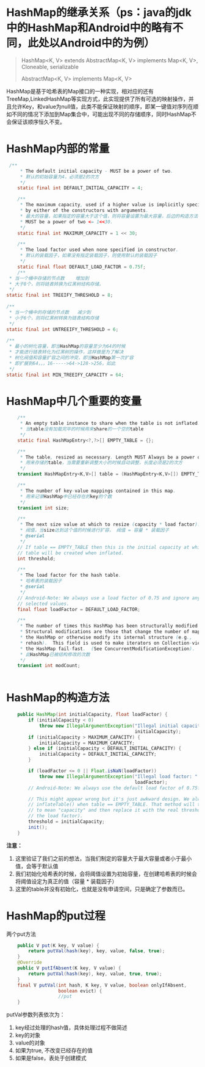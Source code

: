 # HashMap的继承关系（ps：java的jdk中的HashMap和Android中的略有不同，此处以Android中的为例）

> HashMap&lt;K, V&gt; extends AbstractMap&lt;K, V&gt; implements Map&lt;K, V&gt;, Cloneable, serializable
>
> AbstractMap&lt;K, V&gt; implements Map&lt;K, V&gt;

HashMap是基于哈希表的Map接口的一种实现，相对应的还有TreeMap,LinkedHashMap等实现方式，此实现提供了所有可选的映射操作，并且允许Key，和value为null值，此类不能保证映射的顺序，即某一键值对序列在顺如不同的情况下添加到Map集合中，可能出现不同的存储顺序，同时HashMap不会保证该顺序恒久不变。

# HashMap内部的常量

```java
 /**
     * The default initial capacity - MUST be a power of two.
     * 默认的初始容量为4，必须是2的次方
     */
    static final int DEFAULT_INITIAL_CAPACITY = 4;

    /**
     * The maximum capacity, used if a higher value is implicitly specified
     * by either of the constructors with arguments.
     * 最大的容量，如果指定的容量大于这个值，则将容量设置为最大容量，后边的构造方法有体现。
     * MUST be a power of two <= 1<<30.
     */
    static final int MAXIMUM_CAPACITY = 1 << 30;

    /**
     * The load factor used when none specified in constructor.
     * 默认的装载因子，如果没有指定装载因子，则使用默认的装载因子
     */
    static final float DEFAULT_LOAD_FACTOR = 0.75f;
    /** 
 * 当一个桶中存储的节点数    增加到 
 * 大于8个，则将链表转换为红黑树结构存储。 
 */  
static final int TREEIFY_THRESHOLD = 8;  
  
/** 
 * 当一个桶中的存储的节点数   减少到 
 * 小于6个，则将红黑树转换为链表结构存储 
 */  
static final int UNTREEIFY_THRESHOLD = 6;  
  
/** 
 * 最小的树化容量，即当HashMap的容量至少为64的时候 
 * 才能进行链表转化为红黑树的操作，这样做是为了解决 
 * 树化阀值和容量扩容之间的冲突，即当HashMap第一次扩容 
 * 即扩展到64，，，16----->64->128->256，如此 
 */  
static final int MIN_TREEIFY_CAPACITY = 64;  
```

# HashMap中几个重要的变量

```java
    /**
     * An empty table instance to share when the table is not inflated.
     * 当table没有加载完毕的时候用来share的一个空的table
     */
    static final HashMapEntry<?,?>[] EMPTY_TABLE = {};

    /**
     * The table, resized as necessary. Length MUST Always be a power of two.
     * 用来存储的table，当需要重新调整大小的时候自动调整，长度必须是2的次方
     */
    transient HashMapEntry<K,V>[] table = (HashMapEntry<K,V>[]) EMPTY_TABLE;

    /**
     * The number of key-value mappings contained in this map.
     * 用来记录HashMap中已经存在的key的个数
     */
    transient int size;

    /**
     * The next size value at which to resize (capacity * load factor).
     * 阀值，当size达到这个值的时候进行扩容， 阀值 = 容量 * 装载因子
     * @serial
     */
    // If table == EMPTY_TABLE then this is the initial capacity at which the
    // table will be created when inflated.
    int threshold;

    /**
     * The load factor for the hash table.
     * 哈希表的装载因子
     * @serial
     */
    // Android-Note: We always use a load factor of 0.75 and ignore any explicitly
    // selected values.
    final float loadFactor = DEFAULT_LOAD_FACTOR;

    /**
     * The number of times this HashMap has been structurally modified
     * Structural modifications are those that change the number of mappings in
     * the HashMap or otherwise modify its internal structure (e.g.,
     * rehash).  This field is used to make iterators on Collection-views of
     * the HashMap fail-fast.  (See ConcurrentModificationException).
     * 此HashMap已被结构修改的次数
     */
    transient int modCount;
    
```

# HashMap的构造方法

```java
    public HashMap(int initialCapacity, float loadFactor) {
        if (initialCapacity < 0)
            throw new IllegalArgumentException("Illegal initial capacity: " +
                                               initialCapacity);
        if (initialCapacity > MAXIMUM_CAPACITY) {
            initialCapacity = MAXIMUM_CAPACITY;
        } else if (initialCapacity < DEFAULT_INITIAL_CAPACITY) {
            initialCapacity = DEFAULT_INITIAL_CAPACITY;
        }

        if (loadFactor <= 0 || Float.isNaN(loadFactor))
            throw new IllegalArgumentException("Illegal load factor: " +
                                               loadFactor);
        // Android-Note: We always use the default load factor of 0.75f.

        // This might appear wrong but it's just awkward design. We always call
        // inflateTable() when table == EMPTY_TABLE. That method will take "threshold"
        // to mean "capacity" and then replace it with the real threshold (i.e, multiplied with
        // the load factor).
        threshold = initialCapacity;
        init();
    }
```

**注意：**

1. 这里验证了我们之前的想法，当我们制定的容量大于最大容量或者小于最小值，会等于默认值
2. 我们初始化哈希表的时候，会将阈值设置为初始容量，在创建哈希表的时候会将阈值设定为真正的值（容量 \* 装载因子）
3. 这里的table并没有初始化，也就是没有申请空间，只是确定了参数而已。

# HashMap的put过程

两个put方法

```java
    public V put(K key, V value) {
        return putVal(hash(key), key, value, false, true);
    }
    @Override
    public V putIfAbsent(K key, V value) {
        return putVal(hash(key), key, value, true, true);
    }
    final V putVal(int hash, K key, V value, boolean onlyIfAbsent,
                   boolean evict) {
                   //put
    }
```

putVal参数列表依次为：

1. key经过处理的hash值，具体处理过程不做简述
2. key的对象
3. value的对象
4. 如果为true, 不改变已经存在的值
5. 如果是false，表处于创建模式



